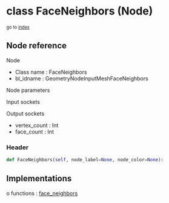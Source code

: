 # class FaceNeighbors (Node)

<sub>go to [index](/docs/index.md)</sub>

## Node reference

Node
 - Class name : FaceNeighbors
 - bl_idname : GeometryNodeInputMeshFaceNeighbors

Node parameters

Input sockets

Output sockets
 - vertex_count : Int
 - face_count : Int

### Header

``` python
def FaceNeighbors(self, node_label=None, node_color=None):
```

## Implementations

o functions : [face_neighbors](#face_neighbors)

